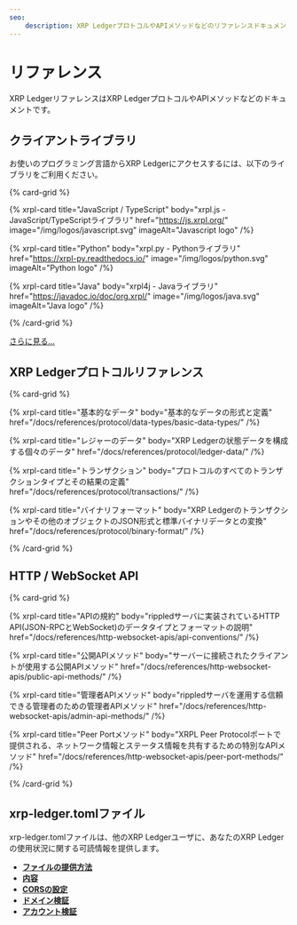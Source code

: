 ```yaml
---
seo:
    description: XRP LedgerプロトコルやAPIメソッドなどのリファレンスドキュメント
---
```

# リファレンス

XRP LedgerリファレンスはXRP LedgerプロトコルやAPIメソッドなどのドキュメントです。

## クライアントライブラリ

お使いのプログラミング言語からXRP Ledgerにアクセスするには、以下のライブラリをご利用ください。

{% card-grid %}

{% xrpl-card title="JavaScript / TypeScript" body="xrpl.js - JavaScript/TypeScriptライブラリ" href="https://js.xrpl.org/" image="/img/logos/javascript.svg" imageAlt="Javascript logo" /%}

{% xrpl-card title="Python" body="xrpl.py - Pythonライブラリ" href="https://xrpl-py.readthedocs.io/" image="/img/logos/python.svg" imageAlt="Python logo" /%}

{% xrpl-card title="Java" body="xrpl4j - Javaライブラリ" href="https://javadoc.io/doc/org.xrpl/" image="/img/logos/java.svg" imageAlt="Java logo" /%}

{% /card-grid %}

[さらに見る...](/ja/docs/references/client-libraries/)

## XRP Ledgerプロトコルリファレンス

{% card-grid %}

{% xrpl-card title="基本的なデータ" body="基本的なデータの形式と定義" href="/docs/references/protocol/data-types/basic-data-types/" /%}

{% xrpl-card title="レジャーのデータ" body="XRP Ledgerの状態データを構成する個々のデータ" href="/docs/references/protocol/ledger-data/" /%}

{% xrpl-card title="トランザクション" body="プロトコルのすべてのトランザクションタイプとその結果の定義" href="/docs/references/protocol/transactions/" /%}

{% xrpl-card title="バイナリフォーマット" body="XRP Ledgerのトランザクションやその他のオブジェクトのJSON形式と標準バイナリデータとの変換" href="/docs/references/protocol/binary-format/" /%}

{% /card-grid %}

## HTTP / WebSocket API

{% card-grid %}

{% xrpl-card title="APIの規約" body="rippledサーバに実装されているHTTP API(JSON-RPCとWebSocket)のデータタイプとフォーマットの説明" href="/docs/references/http-websocket-apis/api-conventions/" /%}

{% xrpl-card title="公開APIメソッド" body="サーバーに接続されたクライアントが使用する公開APIメソッド" href="/docs/references/http-websocket-apis/public-api-methods/" /%}

{% xrpl-card title="管理者APIメソッド" body="rippledサーバを運用する信頼できる管理者のための管理者APIメソッド" href="/docs/references/http-websocket-apis/admin-api-methods/" /%}

{% xrpl-card title="Peer Portメソッド" body="XRPL Peer Protocolポートで提供される、ネットワーク情報とステータス情報を共有するための特別なAPIメソッド" href="/docs/references/http-websocket-apis/peer-port-methods/" /%}

{% /card-grid %}

## xrp-ledger.tomlファイル

xrp-ledger.tomlファイルは、他のXRP Ledgerユーザに、あなたのXRP Ledgerの使用状況に関する可読情報を提供します。

- [**ファイルの提供方法**](/ja/docs/references/xrp-ledger-toml/#ファイルの提供方法)
- [**内容**](/ja/docs/references/xrp-ledger-toml/#内容)
- [**CORSの設定**](/ja/docs/references/xrp-ledger-toml/#corsの設定)
- [**ドメイン検証**](/ja/docs/references/xrp-ledger-toml/#ドメイン検証)
- [**アカウント検証**](/ja/docs/references/xrp-ledger-toml/#アカウント検証)
